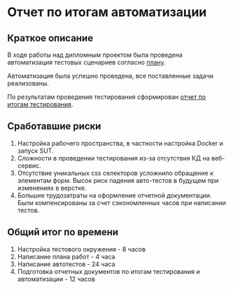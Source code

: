 # Отчет по итогам автоматизации
## Краткое описание
В ходе работы над дипломным проектом была проведена автоматизация тестовых сценариев согласно [плану](https://github.com/anna2908/diplom_qa/blob/main/docs/Plan.md).

Автоматизация была успешно проведена, все поставленные задачи реализованы.

По результатам проведения тестирования сформирован [отчет по итогам тестирования](https://github.com/anna2908/diplom_qa/blob/main/docs/Report.md).

## Сработавшие риски
1. Настройка рабочего пространства, в частности настройка Docker и запуск SUT.
2. Сложности в проведении тестирования из-за отсутствия КД на веб-сервис.
3. Отсутствие уникальных css селекторов усложнило обращение к элементам форм. Высок риск падения авто-тестов в будущем при изменениях в верстке.
4. Большие трудозатраты на оформление отчетной документации. Были компенсированы за счет сэкономленных часов при написании тестов. 

## Общий итог по времени
1. Настройка тестового окружения - 8 часов
2. Написание плана работ - 4 часа
3. Написание автотестов - 24 часа
4. Подготовка отчетных документов по итогам тестирования и автоматизации - 12 часов